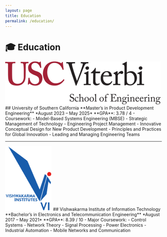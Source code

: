 ```yaml
---
layout: page
title: Education
permalink: /education/
---
```


# 🎓 Education

<img src="/assets/img/usc.png" alt="USC Logo" width="500"/>
## University of Southern California
**Master’s in Product Development Engineering**  
*August 2023 – May 2025*  
**GPA**: 3.78 / 4  
- Coursework:
  - Model-Based Systems Engineering (MBSE)
  - Strategic Management of Technology
  - Engineering Project Management
  - Innovative Conceptual Design for New Product Development
  - Principles and Practices for Global Innovation
  - Leading and Managing Engineering Teams

---

<img src="/assets/img/viit.png" alt="VIIT Logo" width="150"/>
## Vishwakarma Institute of Information Technology
**Bachelor’s in Electronics and Telecommunication Engineering**  
*August 2017 – May 2021*  
**GPA**: 8.39 / 10  
- Major Coursework:
  - Control Systems
  - Network Theory
  - Signal Processing
  - Power Electronics
  - Industrial Automation
  - Mobile Networks and Communication
